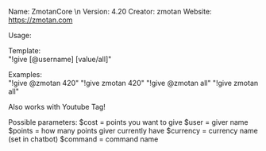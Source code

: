  Name: 		ZmotanCore \n
 Version: 	4.20
 Creator: 	zmotan
 Website:	https://zmotan.com


Usage: 

Template: 	
"!give [@username] [value/all]"

Examples: 	
"!give @zmotan 420"
"!give zmotan 420"
"!give @zmotan all"
"!give zmotan all"


Also works with Youtube Tag!


Possible parameters:
$cost = points you want to give
$user = giver name
$points = how many points giver currently have
$currency = currency name (set in chatbot)
$command = command name

